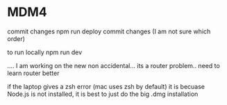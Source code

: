 # MDM4

commit changes
npm run deploy
commit changes  (I am not sure which order)

to run locally npm run dev


.... I am working on the new non accidental... its a router problem..   need to learn router better

if the laptop gives a zsh error (mac uses zsh by default) it is becuase Node.js is not installed, it is best to just do the big .dmg installation